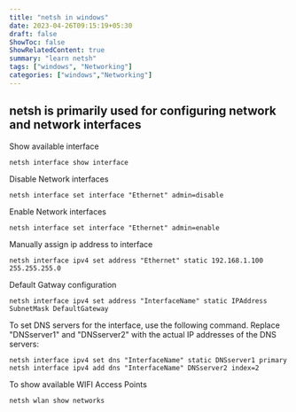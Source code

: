 ```yaml
---
title: "netsh in windows"
date: 2023-04-26T09:15:19+05:30
draft: false
ShowToc: false
ShowRelatedContent: true
summary: "learn netsh"
tags: ["windows", "Networking"]
categories: ["windows","Networking"]
---
```


## netsh is primarily used for configuring network and network interfaces

Show available interface

```shell
netsh interface show interface
```

Disable Network interfaces

```shell
netsh interface set interface "Ethernet" admin=disable
```

Enable Network interfaces

```shell
netsh interface set interface "Ethernet" admin=enable
```


Manually assign ip address to interface

```shell
netsh interface ipv4 set address "Ethernet" static 192.168.1.100 255.255.255.0
```


Default Gatway configuration

```shell
netsh interface ipv4 set address "InterfaceName" static IPAddress SubnetMask DefaultGateway
```


To set DNS servers for the interface, use the following command. Replace "DNSserver1" and "DNSserver2" with the actual IP addresses of the DNS servers:

```shell
netsh interface ipv4 set dns "InterfaceName" static DNSserver1 primary
netsh interface ipv4 add dns "InterfaceName" DNSserver2 index=2
```

To show available WIFI Access Points

```shell
netsh wlan show networks
```










